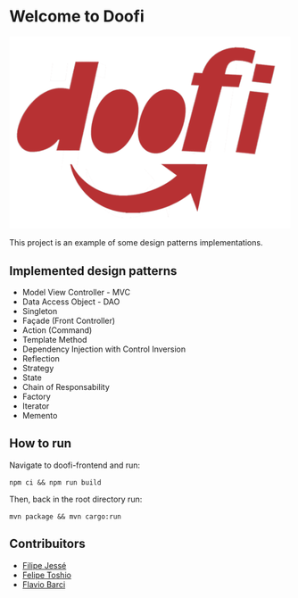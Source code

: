 # Welcome to Doofi

![doofi](assets/doofi.png)

This project is an example of some design patterns implementations.

## Implemented design patterns

- Model View Controller - MVC
- Data Access Object - DAO
- Singleton
- Façade (Front Controller)
- Action (Command)
- Template Method
- Dependency Injection with Control Inversion
- Reflection
- Strategy
- State
- Chain of Responsability
- Factory
- Iterator
- Memento



## How to run

Navigate to doofi-frontend and run:

```
npm ci && npm run build
```
Then, back in the root directory run:
```
mvn package && mvn cargo:run
```

## Contribuitors

- [Filipe Jessé](https://www.github.com/filipejesse)
- [Felipe Toshio](https://www.github.com/felipetoshio1)
- [Flavio Barci](https://github.com/flaviobarci)
